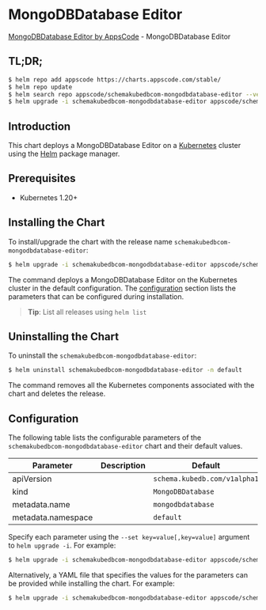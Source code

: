 # MongoDBDatabase Editor

[MongoDBDatabase Editor by AppsCode](https://appscode.com) - MongoDBDatabase Editor

## TL;DR;

```bash
$ helm repo add appscode https://charts.appscode.com/stable/
$ helm repo update
$ helm search repo appscode/schemakubedbcom-mongodbdatabase-editor --version=v0.23.0
$ helm upgrade -i schemakubedbcom-mongodbdatabase-editor appscode/schemakubedbcom-mongodbdatabase-editor -n default --create-namespace --version=v0.23.0
```

## Introduction

This chart deploys a MongoDBDatabase Editor on a [Kubernetes](http://kubernetes.io) cluster using the [Helm](https://helm.sh) package manager.

## Prerequisites

- Kubernetes 1.20+

## Installing the Chart

To install/upgrade the chart with the release name `schemakubedbcom-mongodbdatabase-editor`:

```bash
$ helm upgrade -i schemakubedbcom-mongodbdatabase-editor appscode/schemakubedbcom-mongodbdatabase-editor -n default --create-namespace --version=v0.23.0
```

The command deploys a MongoDBDatabase Editor on the Kubernetes cluster in the default configuration. The [configuration](#configuration) section lists the parameters that can be configured during installation.

> **Tip**: List all releases using `helm list`

## Uninstalling the Chart

To uninstall the `schemakubedbcom-mongodbdatabase-editor`:

```bash
$ helm uninstall schemakubedbcom-mongodbdatabase-editor -n default
```

The command removes all the Kubernetes components associated with the chart and deletes the release.

## Configuration

The following table lists the configurable parameters of the `schemakubedbcom-mongodbdatabase-editor` chart and their default values.

|     Parameter      | Description |                 Default                 |
|--------------------|-------------|-----------------------------------------|
| apiVersion         |             | <code>schema.kubedb.com/v1alpha1</code> |
| kind               |             | <code>MongoDBDatabase</code>            |
| metadata.name      |             | <code>mongodbdatabase</code>            |
| metadata.namespace |             | <code>default</code>                    |


Specify each parameter using the `--set key=value[,key=value]` argument to `helm upgrade -i`. For example:

```bash
$ helm upgrade -i schemakubedbcom-mongodbdatabase-editor appscode/schemakubedbcom-mongodbdatabase-editor -n default --create-namespace --version=v0.23.0 --set apiVersion=schema.kubedb.com/v1alpha1
```

Alternatively, a YAML file that specifies the values for the parameters can be provided while
installing the chart. For example:

```bash
$ helm upgrade -i schemakubedbcom-mongodbdatabase-editor appscode/schemakubedbcom-mongodbdatabase-editor -n default --create-namespace --version=v0.23.0 --values values.yaml
```
